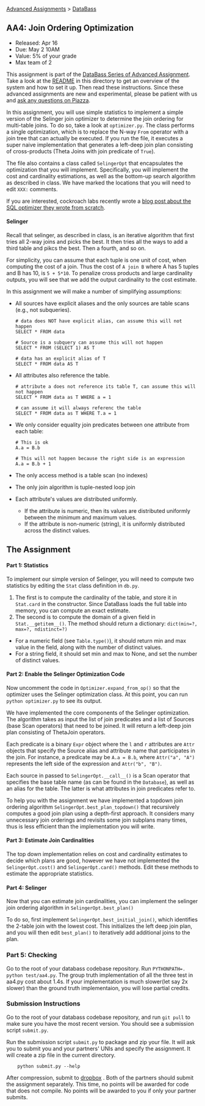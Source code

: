[Advanced Assignments](./) > [DataBass](./databass)

## AA4: Join Ordering Optimization


* Released: Apr 16	
* Due: May 2 10AM
* Value: 5% of your grade
* Max team of 2

This assignment is part of the [DataBass Series of Advanced Assignment](https://github.com/w4111/databass-public).  Take a look at the [README](./) in this directory to get an overview of the system and how to set it up.  Then read these instructions.  Since these advanced assignments are new and experimental, please be patient with us and [ask any questions on Piazza](https://piazza.com/class/jgwnwiy186d6pu).

In this assignment, you will use simple statistics to implement a simple version of the Selinger join optimizer to determine the join ordering for multi-table joins.
To do so, take a look at `optimizer.py`.  The class performs a single optimization, which is to replace the N-way `From` operator with a join tree that can actually be executed.
If you run the file, it executes a super naive implementation that generates a left-deep join plan consisting of cross-products (Theta Joins with join predicate of `True`).   

The file also contains a class called `SelingerOpt` that encapsulates the optimization that you will implement.  Specifically, you will implement the cost and cardinality estimations, as well as the bottom-up search algorithm as described in class.  We have marked the locations that you will need to edit `XXX:` comments.

If you are interested, cockroach labs recently wrote a [blog post about the SQL optimizer they wrote from scratch](https://www.cockroachlabs.com/blog/building-cost-based-sql-optimizer/).


#### Selinger

Recall that selinger, as described in class, is an iterative algorithm that first tries all 2-way joins and picks the best.  It then tries all the ways to add a third table and pikcs the best.  Then a fourth, and so on.  

For simplicity, you can assume that each tuple is one unit of cost, when computing the cost of a join. Thus the cost of `A join B` where A has 5 tuples and B has 10, is `5 + 5*10`.   To penalize cross products and large cardinality outputs, you will see that we add the output cardinality to the cost estimate.

In this assignment we will make a number of simplifying assumptions:

* All sources have explicit aliases and the only sources are table scans  (e.g., not subqueries).  

      # data does NOT have explicit alias, can assume this will not happen
      SELECT * FROM data    
      
      # Source is a subquery can assume this will not happen
      SELECT * FROM (SELECT 1) AS T
      
      # data has an explicit alias of T
      SELECT * FROM data AS T

* All attributes also reference the table.  

      # attribute a does not reference its table T, can assume this will not happen
      SELECT * FROM data as T WHERE a = 1 
      
      # can assume it will always referenc the table 
      SELECT * FROM data as T WHERE T.a = 1 

* We only consider equality join predicates between one attribute from each table:

      # This is ok
      A.a = B.b  
      
      # This will not happen because the right side is an expression
      A.a = B.b + 1

* The only access method is a table scan (no indexes)
* The only join algorithm is tuple-nested loop join
* Each attribute's values are distributed uniformly. 
  * If the attribute is numeric, then its values are distributed uniformly between the minimum and maximum values.  
  * If the attribute is non-numeric (string), it is uniformly distributed across the distinct values.

## The Assignment


#### Part 1: Statistics

To implement our simple version of Selinger, you will need to compute two statistics by editing the `Stat` class definition in `db.py`.   

1. The first is to compute the cardinality of the table, and store it in `Stat.card` in the constructor.  Since DataBass loads the full table into memory, you can compute an exact estimate.     
2. The second is to compute the domain of a given field in `Stat.__getitem__()`.    The method should return a dictionary: `dict(min=?, max=?, ndistinct=?)`
  * For a numeric field (see `Table.type()`), it should return min and max value in the field, along with the number of distinct values.
  * For a string field, it should set min and max to None, and set the number of distinct values.


#### Part 2: Enable the Selinger Optimization Code

Now uncomment the code in `Optimizer.expand_from_op()` so that the optimizer uses the Selinger optimization class.   At this point, you can run `python optimizer.py` to see its output.

We have implemented the core components of the Selinger optimization.  The algorithm takes as input the list of join predicates and a list of Sources (base Scan operators) that need to be joined.  It will return a left-deep join plan consisting of ThetaJoin operators.

Each predicate is a binary `Expr` object where the `l` and `r` attributes are `Attr` objects that specify the Source alias and attribute name that participates in the join.  For instance, a predicate may be `A.a = B.b`, where `Attr("a", "A")` represents the left side of the expression and `Attr("b", "B")`.  

Each source in passed to `SelingerOpt.__call__()` is a Scan operator that specifies the base table name (as can be found in the `Database`), as well as an alias for the table.    The latter is what attributes in join predicates refer to.

To help you with the assignment we have implemented a topdown join ordering algorithm `SelingerOpt.best_plan_topdown()` that recursively computes a good join plan using a depth-first approach.   It considers many unnecessary join orderings and revisits some join subplans many times, thus is less efficient than the implementation you will write. 

#### Part 3: Estimate Join Cardinalities

The top down implementation relies on cost and cardinality estimates to decide which plans are good, however we have not implemented the `SelingerOpt.cost()` and `SelingerOpt.card()` methods.  Edit these methods to estimate the appropriate statistics.  

#### Part 4: Selinger

Now that you can estimate join cardinalities, you can implement the selinger join ordering algorithm in `SelingerOpt.best_plan()`    

To do so, first implement `SelingerOpt.best_initial_join()`, which identifies the 2-table join with the lowest cost.  This initializes the left deep join plan, and you will then edit `best_plan()` to iteratively add additional joins to the plan.

### Part 5: Checking

Go to the root of your databass codebase repository. Run `PYTHONPATH=. python test/aa4.py`. The group truth implementation of all the three test in aa4.py cost about 1.4s. If your implementation is much slower(let say 2x slower) than the ground truth implementaion, you will lose partial credits. 


### Submission Instructions


Go to the root of your databass codebase repository, and run `git pull` to make sure you have the most recent version.  You should see a submission script `submit.py`.

Run the submission script `submit.py` to package and zip your file.  It will ask you to submit you and your partners' UNIs and specify the assignment. It will create a zip file in the current directory.  

        python submit.py --help

After compression, submit to [dropbox](https://www.dropbox.com/request/GDl6CuTNeeNfRRMJBshG) . Both of the partners should submit the assignment separately. This time, no points will be awarded for code that does not compile. No points will be awarded to you if only your partner submits.
